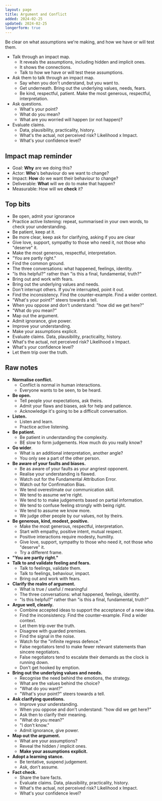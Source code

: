 ```yaml
---
layout: page
title: Argument and Conflict
added: 2024-02-25
updated: 2024-02-25
longerform: true
---
```


<!--
Some ideas:

- Qualities of a good argument / arguer.
- Questions to ask.
- An agenda.

Present your case, showing the chain of reasoning.
-->

Be clear on what assumptions we're making, and how we have or will test them.

- Talk through an impact map.
	- It reveals the assumptions, including hidden and implicit ones.
	- It shows the connections.
	- Talk to how we have or will test these assumptions.
- Ask them to talk through an impact map.
	- Say when you don't understand, but you want to.
	- Get underneath. Bring out the underlying values, needs, fears.
	- Be kind, respectful, patient. Make the most generous, respectful, interpretation.
- Ask questions.
	- What's your point?
	- What do you mean?
	- What are you worried will happen (or not happen)?
- Evaluate claims.
	- Data, plausibility, practicality, history.
	- What's the actual, not perceived risk? Likelihood x Impact.
	- What's your confidence level?

## Impact map reminder

- Goal: **Why** are we doing this?
- Actor: **Who**'s behaviour do we want to change?
- Impact: **How** do we want their behaviour to change?
- Deliverable: **What** will we do to make that happen?
- Measurable: How will we **check** it?

<!-- 
## Affinitising the tops

- The three conversations: what happened, feelings, identity.

- Map out the argument.
	- Make your assumptions explicit.

- Be open, admit your ignorance
- Admit ignorance, give power.

- Give love, support, sympathy to those who need it, not those who "deserve" it.
- Make the most generous, respectful, interpretation.

- Be patient, keep at it.
- Don't interrupt others. If you're interrupted, point it out.

- "You are partly right."
- Find the common ground.

- Practice active listening: repeat, summarised in your own words, to check your understanding.

- Bring out and work with fears.
- Bring out the underlying values and needs.

- "What's your point?" steers towards a tell.
- Be more clear, keep ask for clarifying, asking if you are clear.
- "What do you mean?"
- Improve your understanding.

- Evaluate claims. Data, plausibility, practicality, history.
- Find the inconsistency. Find the counter-example. Find a wider context.
- What's the actual, not perceived risk? Likelihood x Impact.
- What's your confidence level?
- Let them trip over the truth.

- "Is this helpful?" rather than "is this a final, fundamental, truth?"
- When you oppose and don't understand: "how did we get here?"
 -->

## Top bits

- Be open, admit your ignorance
- Practice active listening: repeat, summarised in your own words, to check your understanding.
- Be patient, keep at it.
- Be more clear, keep ask for clarifying, asking if you are clear
- Give love, support, sympathy to those who need it, not those who "deserve" it.
- Make the most generous, respectful, interpretation.
- "You are partly right."
- Find the common ground.
- The three conversations: what happened, feelings, identity.
- "Is this helpful?" rather than "is this a final, fundamental, truth?"
- Bring out and work with fears.
- Bring out the underlying values and needs.
- Don't interrupt others. If you're interrupted, point it out.
- Find the inconsistency. Find the counter-example. Find a wider context.
- "What's your point?" steers towards a tell.
- When you oppose and don't understand: "how did we get here?"
- "What do you mean?"
- Map out the argument.
- Admit ignorance, give power.
- Improve your understanding.
- Make your assumptions explicit.
- Evaluate claims. Data, plausibility, practicality, history.
- What's the actual, not perceived risk? Likelihood x Impact.
- What's your confidence level?
- Let them trip over the truth.

## Raw notes

- **Normalise conflict.**
	- Conflict is normal in human interactions.
	- Everyone wants to be seen, to be heard.
- **Be open.**
	- Tell people your expectations, ask theirs.
	- Admit your flaws and biases, ask for help and patience.
	- Acknowledge it's going to be a difficult conversation.
- **Listen.**
	- Listen and learn.
	- Practice active listening.
- **Be patient.**	
	- Be patient in understanding the complexity.
	- BE slow to form judgements. How much do you really know?
- **Go wider**.
	- What is an additional interpretation, another angle?
	- You only see a part of the other person.
- **Be aware of your faults and biases.** 
	- Be as aware of your faults as your angriest opponent.
	- Realise your understanding is flawed.
	- Watch out for the Fundamental Attribution Error.
	- Watch out for Confirmation Bias.
	- We tend overestimate our communication skill.
	- We tend to assume we're right.
	- We tend to to make judgements based on partial information.
	- We tend to confuse feeling strongly with being right.
	- We tend to assume we know more.
	- We judge other people by our values, not by theirs.
- **Be generous, kind, modest, positive.**
	- Make the most generous, respectful, interpretation.
	- Start with empathy, positive intent, mutual respect.
	- Positive interactions require modesty, humility.
	- Give love, support, sympathy to those who need it, not those who "deserve" it.
	- Try a different frame.
- **"You are partly right."**
- **Talk to and validate feeling and fears.**
	- Talk to feelings, validate them.
	- Talk to feelings, behaviour, impact.
	- Bring out and work with fears.
- **Clarify the realm of argument.**
	- What is true / useful / meaningful
	- The three conversations: what happened, feelings, identity.
	- "Is this helpful?" rather than "is this a final, fundamental, truth?"
- **Argue well, cleanly.**
	- Combine accepted ideas to support the acceptance of a new idea.
	- Find the inconsistency. Find the counter-example. Find a wider context.
	- Let them trip over the truth.
	- Disagree with guarded premises.
	- Find the signal in the noise.
	- Watch for the "infinite regress defence."
	- False negotiators tend to make fewer relevant statements than sincere negotiators.
	- False negotiators tend to escalate their demands as the clock is running down.
	- Don't get hooked by emption.
- **Bring out the underlying values and needs.**
	- Recognise the need behind the emotions, the strategy.
	- What are the values behind the choice?
	- "What do you want?"
	- "What's your point?" steers towards a tell.
- **Ask clarifying questions.**
	- Improve your understanding.
	- When you oppose and don't understand: "how did we get here?"
	- Ask then to clarify their meaning.
	- "What do you mean?"
	- "I don't know."
	- Admit ignorance, give power.
- **Map out the argument.**
	- What are your assumptions?
	- Reveal the hidden / implicit ones.
	- **Make your assumptions explicit.**
- **Adopt a learning stance.**
	- Be tentative, suspend judgement.
	- Ask, don't assume.
- **Fact check.**
	- Share the bare facts.
	- Evaluate claims. Data, plausibility, practicality, history.
	- What's the actual, not perceived risk? Likelihood x Impact.
	- What's your confidence level?